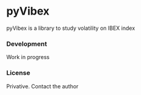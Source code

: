 # pyVibex

pyVibex is a library to study volatility on IBEX index

### Development
Work in progress

### License
Privative. Contact the author